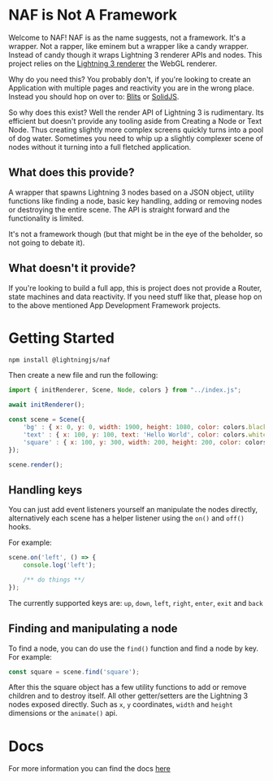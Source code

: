 # NAF is Not A Framework

Welcome to NAF! NAF is as the name suggests, not a framework. It's a wrapper. Not a rapper, like eminem but a wrapper like a candy wrapper. Instead of candy though it wraps Lightning 3 renderer APIs and nodes. This project relies on the [Lightning 3 renderer](https://github.com/lightning-js/renderer) the WebGL renderer.

Why do you need this? You probably don't, if you're looking to create an Application with multiple pages and reactivity you are in the wrong place. Instead you should hop on over to: [Blits](https://github.com/lightning-js/blits) or [SolidJS](https://github.com/lightning-js/solid).

So why does this exist? Well the render API of Lightning 3 is rudimentary. Its efficient but doesn't provide any tooling aside from Creating a Node or Text Node. Thus creating slightly more complex screens quickly turns into a pool of dog water. Sometimes you need to whip up a slightly complexer scene of nodes without it turning into a full fletched application.

## What does this provide?

A wrapper that spawns Lightning 3 nodes based on a JSON object, utility functions like finding a node, basic key handling, adding or removing nodes or destroying the entire scene. The API is straight forward and the functionality is limited.

It's not a framework though (but that might be in the eye of the beholder, so not going to debate it).

## What doesn't it provide?

If you're looking to build a full app, this is project does not provide a Router, state machines and data reactivity. If you need stuff like that, please hop on to the above mentioned App Development Framework projects.

# Getting Started

```bash
npm install @lightningjs/naf
```

Then create a new file and run the following:

```js
import { initRenderer, Scene, Node, colors } from "../index.js";

await initRenderer();

const scene = Scene({
    'bg' : { x: 0, y: 0, width: 1900, height: 1080, color: colors.black },
    'text' : { x: 100, y: 100, text: 'Hello World', color: colors.white, fontSize: 50 },
    'square' : { x: 100, y: 300, width: 200, height: 200, color: colors.blue }
});

scene.render();
```


## Handling keys

You can just add event listeners yourself an manipulate the nodes directly, alternatively each scene has a helper listener using the `on()` and `off()` hooks.

For example:

```js
scene.on('left', () => {
    console.log('left');

    /** do things **/
});
```

The currently supported keys are: `up`, `down`, `left`, `right`, `enter`, `exit` and `back`


## Finding and manipulating a node

To find a node, you can do use the `find()` function and find a node by key. For example:

```js
const square = scene.find('square');
```

After this the square object has a few utility functions to add or remove children and to destroy itself.
All other getter/setters are the Lightning 3 nodes exposed directly. Such as `x`, `y` coordinates, `width` and `height` dimensions or the `animate()` api.

# Docs

For more information you can find the docs [here](https://github.com/lightning-js/not-a-framework/tree/main/docs/index.html)
